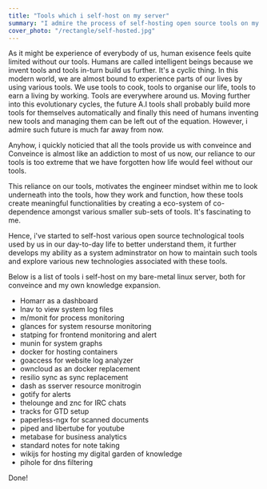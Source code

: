 ```yaml
---
title: "Tools which i self-host on my server"
summary: "I admire the process of self-hosting open source tools on my own server and being in total control of my own data. This also becomes a learning process as i have to maintain various different types of code-base on my server"
cover_photo: "/rectangle/self-hosted.jpg"
---
```


As it might be experience of everybody of us, human exisence feels quite limited without our tools. Humans are called intelligent beings because we invent tools and tools in-turn build us further. It's a cyclic thing. In this modern world, we are almost bound to experience parts of our lives by using various tools. We use tools to cook, tools to organise our life, tools to earn a living by working. Tools are everywhere around us. Moving further into this evolutionary cycles, the future A.I tools shall probably build more tools for themselves automatically and finally this need of humans inventing new tools and managing them can be left out of the equation. However, i admire such future is much far away from now.

Anyhow, i quickly noticied that all the tools provide us with conveince and Conveince is almost like an addiction to most of us now, our reliance to our tools is too extreme that we have forgotten how life would feel without our tools.

This reliance on our tools, motivates the engineer mindset within me to look underneath into the tools, how they work and function, how these tools create meaningful functionalities by creating a eco-system of co-dependence amongst various smaller sub-sets of tools. It's fascinating to me.

Hence, i've started to self-host various open source technological tools used by us in our day-to-day life to better understand them, it further develops my ability as a system adminstrator on how to maintain such tools and explore various new technologies associated with these tools.

Below is a list of tools i self-host on my bare-metal linux server, both for conveince and my own knowledge expansion.

- Homarr as a dashboard
- lnav to view system log files
- m/monit for process monitoring
- glances for system resourse monitoring
- statping for frontend monitoring and alert
- munin for system graphs
- docker for hosting containers
- goaccess for website log analyzer
- owncloud as an docker replacement
- resilio sync as sync replacement
- dash as sserver resource monitrogin
- gotify for alerts
- thelounge and znc for IRC chats
- tracks for GTD setup
- paperless-ngx for scanned documents
- piped and libertube for youtube
- metabase for business analytics
- standard notes for note taking
- wikijs for hosting my digital garden of knowledge
- pihole for dns filtering

Done!
